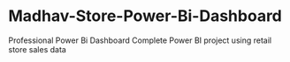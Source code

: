 # Madhav-Store-Power-Bi-Dashboard
Professional Power Bi Dashboard  Complete Power BI project using retail store sales data
